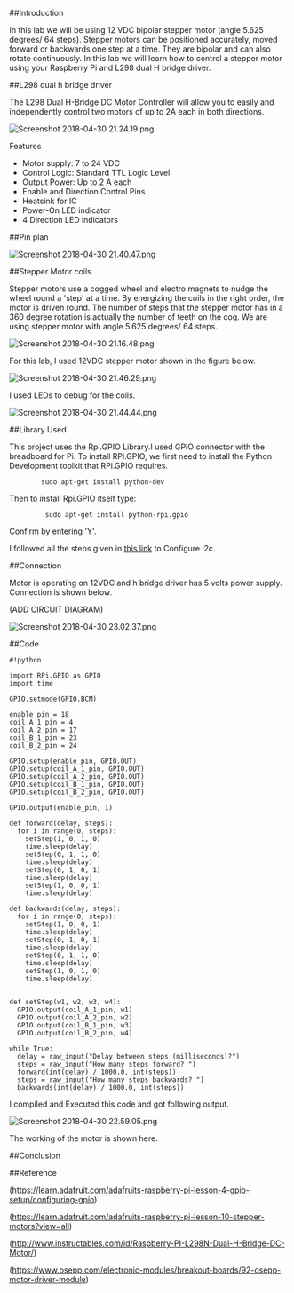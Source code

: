 ##Introduction

In this lab we will be using 12 VDC bipolar stepper motor (angle 5.625 degrees/ 64 steps). Stepper motors can be positioned accurately, moved forward or backwards one step at a time. They are bipolar and can also rotate continuously. In this lab we will learn how to control a stepper motor using your Raspberry Pi and L298 dual H bridge driver. 

##L298 dual h bridge driver

The L298 Dual H-Bridge DC Motor Controller will allow you to easily and independently control two motors of up to 2A each in both directions.

![Screenshot 2018-04-30 21.24.19.png](https://bitbucket.org/repo/BgdaKR7/images/853047541-Screenshot%202018-04-30%2021.24.19.png)

Features
*  Motor supply: 7 to 24 VDC
*  Control Logic: Standard TTL Logic Level
*  Output Power: Up to 2 A each
*  Enable and Direction Control Pins
*  Heatsink for IC
*  Power-On LED indicator
*  4 Direction LED indicators

##Pin plan

![Screenshot 2018-04-30 21.40.47.png](https://bitbucket.org/repo/BgdaKR7/images/3293322929-Screenshot%202018-04-30%2021.40.47.png)

##Stepper Motor coils

Stepper motors use a cogged wheel and electro magnets to nudge the wheel round a 'step' at a time. By energizing the coils in the right order, the motor is driven round. The number of steps that the stepper motor has in a 360 degree rotation is actually the number of teeth on the cog. We are using stepper motor with angle 5.625 degrees/ 64 steps. 

![Screenshot 2018-04-30 21.16.48.png](https://bitbucket.org/repo/BgdaKR7/images/3802833717-Screenshot%202018-04-30%2021.16.48.png)

For this lab, I used 12VDC stepper motor shown in the figure below.

![Screenshot 2018-04-30 21.46.29.png](https://bitbucket.org/repo/BgdaKR7/images/1469060238-Screenshot%202018-04-30%2021.46.29.png)

I used LEDs to debug for the coils. 

![Screenshot 2018-04-30 21.44.44.png](https://bitbucket.org/repo/BgdaKR7/images/1216232935-Screenshot%202018-04-30%2021.44.44.png)


##Library Used

This project uses the Rpi.GPIO Library.I used GPIO connector with the breadboard for Pi. To install RPi.GPIO, we first need to install the Python Development toolkit that RPi.GPIO requires.


            sudo apt-get install python-dev


Then to install Rpi.GPIO itself type:


             sudo apt-get install python-rpi.gpio


Confirm by entering 'Y'.

I followed all the steps given in [this link](https://learn.adafruit.com/adafruits-raspberry-pi-lesson-4-gpio-setup/configuring-i2c) to Configure i2c. 

##Connection

Motor is operating on 12VDC and h bridge driver has 5 volts power supply. Connection is shown below.

(ADD CIRCUIT DIAGRAM)

![Screenshot 2018-04-30 23.02.37.png](https://bitbucket.org/repo/BgdaKR7/images/3699783758-Screenshot%202018-04-30%2023.02.37.png)

##Code

```
#!python

import RPi.GPIO as GPIO
import time
 
GPIO.setmode(GPIO.BCM)
 
enable_pin = 18
coil_A_1_pin = 4
coil_A_2_pin = 17
coil_B_1_pin = 23
coil_B_2_pin = 24
 
GPIO.setup(enable_pin, GPIO.OUT)
GPIO.setup(coil_A_1_pin, GPIO.OUT)
GPIO.setup(coil_A_2_pin, GPIO.OUT)
GPIO.setup(coil_B_1_pin, GPIO.OUT)
GPIO.setup(coil_B_2_pin, GPIO.OUT)
 
GPIO.output(enable_pin, 1)
 
def forward(delay, steps):  
  for i in range(0, steps):
    setStep(1, 0, 1, 0)
    time.sleep(delay)
    setStep(0, 1, 1, 0)
    time.sleep(delay)
    setStep(0, 1, 0, 1)
    time.sleep(delay)
    setStep(1, 0, 0, 1)
    time.sleep(delay)
 
def backwards(delay, steps):  
  for i in range(0, steps):
    setStep(1, 0, 0, 1)
    time.sleep(delay)
    setStep(0, 1, 0, 1)
    time.sleep(delay)
    setStep(0, 1, 1, 0)
    time.sleep(delay)
    setStep(1, 0, 1, 0)
    time.sleep(delay)
 
  
def setStep(w1, w2, w3, w4):
  GPIO.output(coil_A_1_pin, w1)
  GPIO.output(coil_A_2_pin, w2)
  GPIO.output(coil_B_1_pin, w3)
  GPIO.output(coil_B_2_pin, w4)
 
while True:
  delay = raw_input("Delay between steps (milliseconds)?")
  steps = raw_input("How many steps forward? ")
  forward(int(delay) / 1000.0, int(steps))
  steps = raw_input("How many steps backwards? ")
  backwards(int(delay) / 1000.0, int(steps))
```
I compiled and Executed this code and got following output.

![Screenshot 2018-04-30 22.59.05.png](https://bitbucket.org/repo/BgdaKR7/images/1260765862-Screenshot%202018-04-30%2022.59.05.png)

The working of the motor is shown here.


##Conclusion



##Reference

(https://learn.adafruit.com/adafruits-raspberry-pi-lesson-4-gpio-setup/configuring-gpio)

(https://learn.adafruit.com/adafruits-raspberry-pi-lesson-10-stepper-motors?view=all)

(http://www.instructables.com/id/Raspberry-PI-L298N-Dual-H-Bridge-DC-Motor/)

(https://www.osepp.com/electronic-modules/breakout-boards/92-osepp-motor-driver-module)